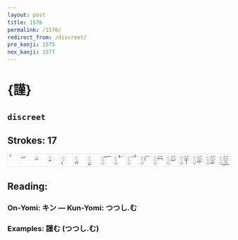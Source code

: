 ```yaml
---
layout: post
title: 1576
permalink: /1576/
redirect_from: /discreet/
pre_kanji: 1575
nex_kanji: 1577
---
```


# {謹}

## `discreet`

## Strokes: 17

<div class="stroke"><img src="../images/E8ACB9.png" /></div>

## Reading:

### On-Yomi: キン &mdash; Kun-Yomi: つつし.む

### Examples: 謹む (つつし.む)
